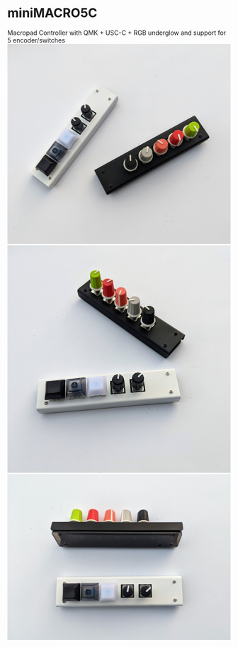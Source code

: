 # miniMACRO5C
Macropad Controller with QMK + USC-C + RGB underglow and support for 5 encoder/switches
![](Media/top.jpg)
![](Media/angle.jpg)
![](Media/side.jpg)